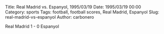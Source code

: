 Title: Real Madrid vs. Espanyol, 1995/03/19
Date: 1995/03/19 00:00
Category: sports
Tags: football, football scores, Real Madrid, Espanyol
Slug: real-madrid-vs-espanyol
Author: carbonero


Real Madrid 1 - 0 Espanyol

